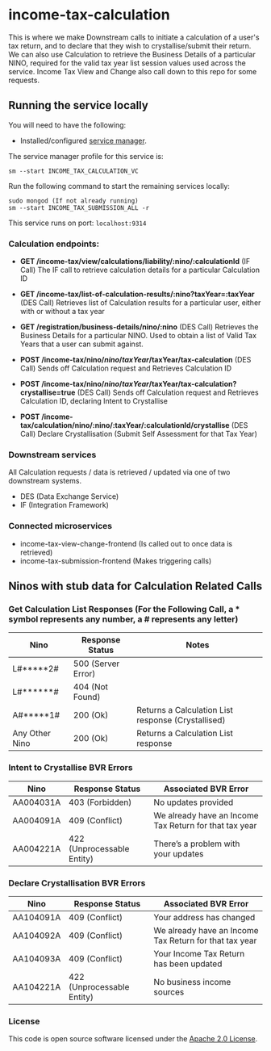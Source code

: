 
# income-tax-calculation

This is where we make Downstream calls to initiate a calculation of a user's tax return, and to declare that they wish to crystallise/submit their return. We can also use Calculation to retrieve the Business Details of a particular NINO, required for the valid tax year list session values used across the service. Income Tax View and Change also call down to this repo for some requests.

## Running the service locally

You will need to have the following:
- Installed/configured [service manager](https://github.com/hmrc/service-manager).

The service manager profile for this service is:

    sm --start INCOME_TAX_CALCULATION_VC
Run the following command to start the remaining services locally:

    sudo mongod (If not already running)
    sm --start INCOME_TAX_SUBMISSION_ALL -r

This service runs on port: `localhost:9314`

### Calculation endpoints:

- **GET     /income-tax/view/calculations/liability/:nino/:calculationId** (IF Call) The IF call to retrieve calculation details for a particular Calculation ID

- **GET     /income-tax/list-of-calculation-results/:nino?taxYear=:taxYear** (DES Call) Retrieves list of Calculation results for a particular user, either with or without a tax year

- **GET     /registration/business-details/nino/:nino**  (DES Call) Retrieves the Business Details for a particular NINO. Used to obtain a list of Valid Tax Years that a user can submit against.

- **POST    /income-tax/nino/$nino/taxYear/$taxYear/tax-calculation** (DES Call) Sends off Calculation request and Retrieves Calculation ID 

- **POST    /income-tax/nino/$nino/taxYear/$taxYear/tax-calculation?crystallise=true** (DES Call) Sends off Calculation request and Retrieves Calculation ID, declaring Intent to Crystallise

- **POST    /income-tax/calculation/nino/:nino/:taxYear/:calculationId/crystallise** (DES Call) Declare Crystallisation (Submit Self Assessment for that Tax Year)

### Downstream services
All Calculation requests / data is retrieved / updated via one of two downstream systems.
- DES (Data Exchange Service)
- IF (Integration Framework)

### Connected microservices
- income-tax-view-change-frontend (Is called out to once data is retrieved)
- income-tax-submission-frontend (Makes triggering calls)

## Ninos with stub data for Calculation Related Calls

### Get Calculation List Responses (For the Following Call, a * symbol represents any number, a # represents any letter)

| Nino | Response Status | Notes
| --- | --- | --- |
| L#*****2# | 500 (Server Error) |  |
| L#******# | 404 (Not Found) |  |
| A#*****1# | 200 (Ok) | Returns a Calculation List response (Crystallised) |
| Any Other Nino | 200 (Ok) | Returns a Calculation List response |

### Intent to Crystallise BVR Errors
| Nino | Response Status | Associated BVR Error
| --- | --- | --- |
| AA004031A | 403 (Forbidden) | No updates provided |
| AA004091A | 409 (Conflict) | We already have an Income Tax Return for that tax year |
| AA004221A | 422 (Unprocessable Entity) | There’s a problem with your updates |


### Declare Crystallisation BVR Errors
| Nino | Response Status | Associated BVR Error
| --- | --- | --- |
| AA104091A | 409 (Conflict) | Your address has changed |
| AA104092A | 409 (Conflict) | We already have an Income Tax Return for that tax year |
| AA104093A | 409 (Conflict) | Your Income Tax Return has been updated |
| AA104221A | 422 (Unprocessable Entity) | No business income sources |


### License

This code is open source software licensed under the [Apache 2.0 License]("http://www.apache.org/licenses/LICENSE-2.0.html").


